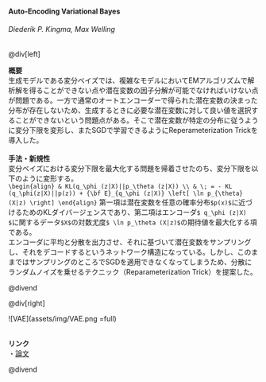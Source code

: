 #### Auto-Encoding Variational Bayes
###### Diederik P. Kingma, Max Welling

@div[left]

__概要__<br>
生成モデルである変分ベイズでは、複雑なモデルにおいてEMアルゴリズムで解析解を得ることができない点や潜在変数の因子分解が可能でなければいけない点が問題である。一方で通常のオートエンコーダーで得られた潜在変数の決まった分布が存在しないため、生成するときに必要な潜在変数に対して良い値を選択することができないという問題点がある。そこで潜在変数が特定の分布に従うように変分下限を変形し、またSGDで学習できるようにReperameterization Trickを導入した。<br>
<br>
__手法・新規性__<br>
変分ベイズにおける変分下限を最大化する問題を帰着させたのち、変分下限を以下のように変形する。<br>
`\begin{align} & KL(q_\phi (z|X)||p_\theta (z|X)) \\ & \; = - KL (q_\phi(z|X)||p(z)) + {\bf E}_{q_\phi (z|X)} \left[ \ln p_{\theta} (X|z) \right] \end{align}`
第一項は潜在変数を任意の確率分布`$p(x)$`に近づけるためのKLダイバージェンスであり、第二項はエンコーダ`$ q_\phi (z|X) $`に関するデータ`$X$`の対数尤度`$ \ln p_\theta (X|z)$`の期待値を最大化する項である。<br>
エンコーダに平均と分散を出力させ、それに基づいて潜在変数をサンプリングし、それをデコードするというネットワーク構造になっている。しかし、このままではサンプリングのところでSGDを適用できなくなってしまうため、分散にランダムノイズを乗せるテクニック（Reparameterization Trick）を提案した。

@divend

@div[right]

![VAE](assets/img/VAE.png =full)<br>
<br>

__リンク__<br>
・[論文](https://arxiv.org/pdf/1312.6114.pdf)

@divend
